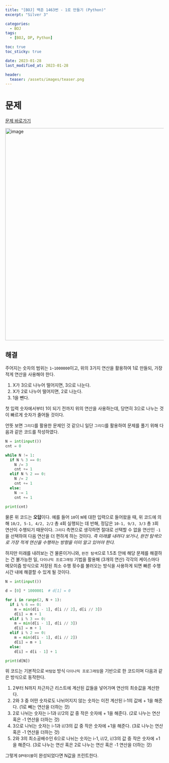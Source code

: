 ```yaml
---
title: "[BOJ] 백준 1463번 - 1로 만들기 (Python)"
excerpt: "Silver 3"

categories:
  - BOJ
tags:
  - [BOJ, DP, Python]

toc: true
toc_sticky: true

date: 2023-01-28
last_modified_at: 2023-01-28

header:
  teaser: /assets/images/teaser.png
---
```


# 문제

[문제 바로가기](https://www.acmicpc.net/problem/1463)

<img width="672" alt="image" src="https://user-images.githubusercontent.com/121740394/215248919-d4e07415-ce3e-4da3-8f4c-c3b6d48d4e83.png">

## 해결

주어지는 숫자의 범위는 `1~1000000`이고, 위의 3가지 연산을 활용하여 1로 만들되, 가장 적게 연산을 사용해야 한다.

1. X가 3으로 나누어 떨어지면, 3으로 나눈다.
2. X가 2로 나누어 떨어지면, 2로 나눈다.
3. 1을 뺀다.

첫 입력 숫자에서부터 1이 되기 전까지 위의 연산을 사용하는데, 당연히 3으로 나누는 것이 빠르게 숫자가 줄어들 것이다.

언뜻 보면 `그리디`를 활용한 문제인 것 같으니 일단 `그리디`를 활용하여 문제를 풀기 위해 다음과 같은 코드를 작성하였다.

```py
N = int(input())
cnt = 0

while N != 1:
  if N % 3 == 0:
    N /= 3
    cnt += 1
  elif N % 2 == 0:
    N /= 2
    cnt += 1
  else:
    N -= 1
    cnt += 1
    
print(cnt)
```

물론 위 코드는 **오답**이다. 예를 들어 `10`이 `N`에 대한 입력으로 들어왔을 때, 위 코드에 의해 `10/2, 5-1, 4/2, 2/2` 총 `4`회 실행되는 데 반해, 정답은 `10-1, 9/3, 3/3` 총 `3`회 연산이 수행되기 때문이다. `그리디` 측면으로 생각하면 절대로 선택할 수 없을 연산인 `-1`을 선택하여 다음 연산을 더 편하게 하는 것이다. *즉 미래를 내려다 보거나, 완전 탐색으로 가장 적게 연산을 수행하는 방향을 이미 알고 있어야 한다.*

하지만 미래를 내려보는 건 물론이거니와, `완전 탐색`으로 1.5초 안에 해당 문제를 해결하는 건 불가능한 일, `다이나믹 프로그래밍` 기법을 활용해 (3개의 연산) 각각의  케이스마다 메모이즘 방식으로 저장된 최소 수행 횟수를 불러오는 방식을 사용하게 되면 빠른 수행시간 내에 해결할 수 있게 될 것이다.

```py
N = int(input())

d = [0] * 1000001  # d[1] = 0

for i in range(2, N + 1):
  if i % 6 == 0:
    m = min(d[i - 1], d[i // 2], d[i // 3])
    d[i] = m + 1
  elif i % 3 == 0:
    m = min(d[i - 1], d[i // 3])
    d[i] = m + 1
  elif i % 2 == 0:
    m = min(d[i - 1], d[i // 2])
    d[i] = m + 1
  else:
    d[i] = d[i - 1] + 1

print(d[N])
```

위 코드는 기본적으로 `바텀업` 방식 `다이나믹 프로그래밍`을 기반으로 한 코드이며 다음과 같은 방식으로 동작한다.

1. 2부터 N까지 차근차근 리스트에 계산된 값들을 넣어가며 연산의 최솟값을 계산한다.
2. 2와 3 중 어떤 숫자로도 나뉘어지지 않는 숫자는 이전 계산된 i-1의 값에 + 1을 해준다. (1로 빼는 연산을 더하는 것)
3. 2로 나뉘는 숫자는 i-1과 i//2의 값 중 작은 숫자에 + 1을 해준다. (2로 나누는 연산혹은 -1 연산을 더하는 것)
4. 3으로 나뉘는 숫자는 i-1과 i//3의 값 중 작은 숫자에 +1을 해준다. (3로 나누는 연산 혹은 -1 연산을 더하는 것)
5. 2와 3의 최소공배수인 6으로 나뉘는 숫자는 i-1, i//2, i//3의 값 중 작은 숫자에 +1을 해준다. (3로 나누는 연산 혹은 2로 나누는 연산 혹은 -1 연산을 더하는 것)

그렇게 `DP테이블`이 완성되었다면 N값을 프린트한다.
